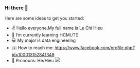 ### Hi there 👋
Here are some ideas to get you started:
-  ✌️ Hello everyone,My full name is Le Chi Hieu
- 🌱 I’m currently learning HCMUTE
- 💻 My major is data engineering
- ✉️ How to reach me: https://www.facebook.com/profile.php?id=100013152841349
- 🙂 Pronouns: He/Hieu
![](https://media.giphy.com/media/l2olcETxXQjImhNcm2/giphy.gif)
